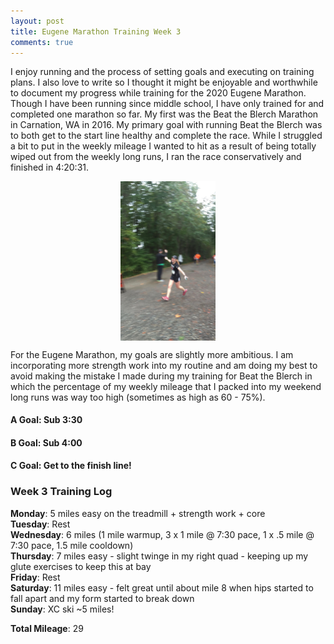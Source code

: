 ```yaml
---
layout: post
title: Eugene Marathon Training Week 3 
comments: true
---
```


I enjoy running and the process of setting goals and executing on training plans. I also love to write so I thought it might be enjoyable and worthwhile to document my progress while training for the 2020 Eugene Marathon. Though I have been running since middle school, I have only trained for and completed one marathon so far. My first was the Beat the Blerch Marathon in Carnation, WA in 2016. My primary goal with running Beat the Blerch was to both get to the start line healthy and complete the race. While I struggled a bit to put in the weekly mileage I wanted to hit as a result of being totally wiped out from the weekly long runs, I ran the race conservatively and finished in 4:20:31. 

<img src="/images/blerch.jpeg" width="30%" height="30%" style="display: block;margin-left: auto;margin-right: auto;"/>

For the Eugene Marathon, my goals are slightly more ambitious. I am incorporating more strength work into my routine and am doing my best to avoid making the mistake I made during my training for Beat the Blerch in which the percentage of my weekly mileage that I packed into my weekend long runs was way too high (sometimes as high as 60 - 75%). 

#### A Goal: Sub 3:30 
#### B Goal: Sub 4:00 
#### C Goal: Get to the finish line! 

### Week 3 Training Log 
**Monday**: 5 miles easy on the treadmill + strength work + core <br />
**Tuesday**: Rest <br />
**Wednesday**: 6 miles (1 mile warmup, 3 x 1 mile @ 7:30 pace, 1 x .5 mile @ 7:30 pace, 1.5 mile cooldown)<br />
**Thursday**: 7 miles easy - slight twinge in my right quad - keeping up my glute exercises to keep this at bay<br />
**Friday**: Rest<br />
**Saturday**: 11 miles easy - felt great until about mile 8 when hips started to fall apart and my form started to break down<br />
**Sunday**: XC ski ~5 miles!  

**Total Mileage**: 29 



